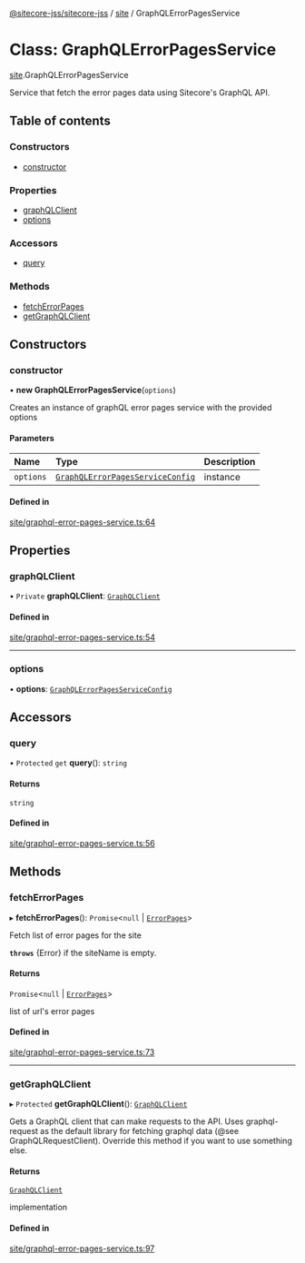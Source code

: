 [@sitecore-jss/sitecore-jss](../README.md) / [site](../modules/site.md) / GraphQLErrorPagesService

# Class: GraphQLErrorPagesService

[site](../modules/site.md).GraphQLErrorPagesService

Service that fetch the error pages data using Sitecore's GraphQL API.

## Table of contents

### Constructors

- [constructor](site.GraphQLErrorPagesService.md#constructor)

### Properties

- [graphQLClient](site.GraphQLErrorPagesService.md#graphqlclient)
- [options](site.GraphQLErrorPagesService.md#options)

### Accessors

- [query](site.GraphQLErrorPagesService.md#query)

### Methods

- [fetchErrorPages](site.GraphQLErrorPagesService.md#fetcherrorpages)
- [getGraphQLClient](site.GraphQLErrorPagesService.md#getgraphqlclient)

## Constructors

### constructor

• **new GraphQLErrorPagesService**(`options`)

Creates an instance of graphQL error pages service with the provided options

#### Parameters

| Name | Type | Description |
| :------ | :------ | :------ |
| `options` | [`GraphQLErrorPagesServiceConfig`](../modules/site.md#graphqlerrorpagesserviceconfig) | instance |

#### Defined in

[site/graphql-error-pages-service.ts:64](https://github.com/Sitecore/jss/blob/1db69b67/packages/sitecore-jss/src/site/graphql-error-pages-service.ts#L64)

## Properties

### graphQLClient

• `Private` **graphQLClient**: [`GraphQLClient`](../interfaces/index.GraphQLClient.md)

#### Defined in

[site/graphql-error-pages-service.ts:54](https://github.com/Sitecore/jss/blob/1db69b67/packages/sitecore-jss/src/site/graphql-error-pages-service.ts#L54)

___

### options

• **options**: [`GraphQLErrorPagesServiceConfig`](../modules/site.md#graphqlerrorpagesserviceconfig)

## Accessors

### query

• `Protected` `get` **query**(): `string`

#### Returns

`string`

#### Defined in

[site/graphql-error-pages-service.ts:56](https://github.com/Sitecore/jss/blob/1db69b67/packages/sitecore-jss/src/site/graphql-error-pages-service.ts#L56)

## Methods

### fetchErrorPages

▸ **fetchErrorPages**(): `Promise`<``null`` \| [`ErrorPages`](../modules/site.md#errorpages)\>

Fetch list of error pages for the site

**`throws`** {Error} if the siteName is empty.

#### Returns

`Promise`<``null`` \| [`ErrorPages`](../modules/site.md#errorpages)\>

list of url's error pages

#### Defined in

[site/graphql-error-pages-service.ts:73](https://github.com/Sitecore/jss/blob/1db69b67/packages/sitecore-jss/src/site/graphql-error-pages-service.ts#L73)

___

### getGraphQLClient

▸ `Protected` **getGraphQLClient**(): [`GraphQLClient`](../interfaces/index.GraphQLClient.md)

Gets a GraphQL client that can make requests to the API. Uses graphql-request as the default
library for fetching graphql data (@see GraphQLRequestClient). Override this method if you
want to use something else.

#### Returns

[`GraphQLClient`](../interfaces/index.GraphQLClient.md)

implementation

#### Defined in

[site/graphql-error-pages-service.ts:97](https://github.com/Sitecore/jss/blob/1db69b67/packages/sitecore-jss/src/site/graphql-error-pages-service.ts#L97)
